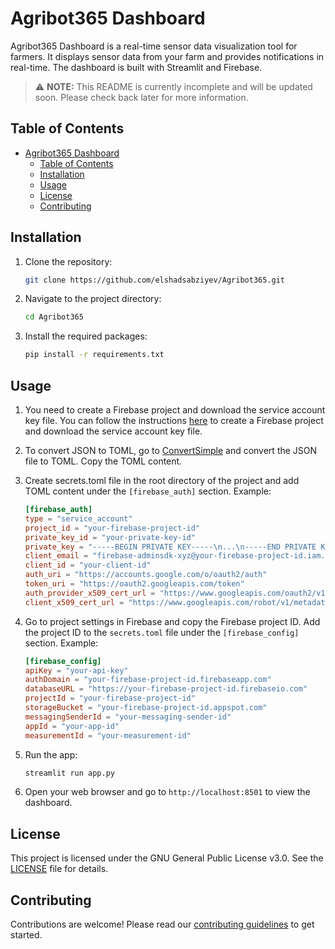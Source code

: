 # Agribot365 Dashboard

Agribot365 Dashboard is a real-time sensor data visualization tool for farmers. It displays sensor data from your farm and provides notifications in real-time. The dashboard is built with Streamlit and Firebase.

> :warning: **NOTE:** This README is currently incomplete and will be updated soon. Please check back later for more information.

## Table of Contents

- [Agribot365 Dashboard](#agribot365-dashboard)
  - [Table of Contents](#table-of-contents)
  - [Installation](#installation)
  - [Usage](#usage)
  - [License](#license)
  - [Contributing](#contributing)

## Installation

1. Clone the repository:
    ```sh
    git clone https://github.com/elshadsabziyev/Agribot365.git
    ```
2. Navigate to the project directory:
    ```sh
    cd Agribot365
    ```
3. Install the required packages:
    ```sh
    pip install -r requirements.txt
    ```

## Usage
1. You need to create a Firebase project and download the service account key file. You can follow the instructions [here](https://firebase.google.com/) to create a Firebase project and download the service account key file.
2. To convert JSON to TOML, go to [ConvertSimple](https://convertsimple.com/convert-json-to-toml/) and convert the JSON file to TOML. Copy the TOML content.
3. Create secrets.toml file in the root directory of the project and add TOML content under the `[firebase_auth]` section. Example:
    ```toml
    [firebase_auth]
    type = "service_account"
    project_id = "your-firebase-project-id"
    private_key_id = "your-private-key-id"
    private_key = "-----BEGIN PRIVATE KEY-----\n...\n-----END PRIVATE KEY-----\n"
    client_email = "firebase-adminsdk-xyz@your-firebase-project-id.iam.gserviceaccount.com"
    client_id = "your-client-id"
    auth_uri = "https://accounts.google.com/o/oauth2/auth"
    token_uri = "https://oauth2.googleapis.com/token"
    auth_provider_x509_cert_url = "https://www.googleapis.com/oauth2/v1/certs"
    client_x509_cert_url = "https://www.googleapis.com/robot/v1/metadata/x509/firebase-adminsdk-xyz%40your-firebase-project-id.iam.gserviceaccount.com"
    ```

4. Go to project settings in Firebase and copy the Firebase project ID. Add the project ID to the `secrets.toml` file under the `[firebase_config]` section. Example:
    ```toml
    [firebase_config]
    apiKey = "your-api-key"
    authDomain = "your-firebase-project-id.firebaseapp.com"
    databaseURL = "https://your-firebase-project-id.firebaseio.com"
    projectId = "your-firebase-project-id"
    storageBucket = "your-firebase-project-id.appspot.com"
    messagingSenderId = "your-messaging-sender-id"
    appId = "your-app-id"
    measurementId = "your-measurement-id"
    ```

5. Run the app:
    ```sh
    streamlit run app.py
    ```
6. Open your web browser and go to `http://localhost:8501` to view the dashboard.


## License

This project is licensed under the GNU General Public License v3.0. See the [LICENSE](LICENSE) file for details.

## Contributing

Contributions are welcome! Please read our [contributing guidelines](CONTRIBUTING.md) to get started.
